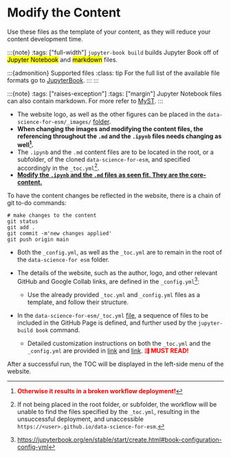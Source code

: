Modify the Content
===============
Use these files as the template of your content, as they will reduce your content development time.

:::{note}
:tags: ["full-width"]
`jupyter-book build` builds Jupyter Book off of <mark>Jupyter Notebook</mark> and <mark>markdown</mark> files.
<!-- > <br />
\ -->
:::{admonition} Supported files
:class: tip
For the full list of the available file formats go to [JupyterBook](https://jupyterbook.org/en/stable/file-types/index.html).
:::
:::

:::{note}
:tags: ["raises-exception"]
:tags: ["margin"]
Jupyter Notebook files can also contain markdown. For more refer to [MyST](https://executablebooks.github.io/cookiecutter-jupyter-book/notebooks.html).
:::

* The website logo, as well as the other figures can be placed in the `data-science-for-esm/_images/` [folder][_images_folder].
* **When changing the images and modifying the content files, the referencing throughout the `.md` and the `.ipynb` files needs changing as well[^1].**
* The `.ipynb` and the `.md` content files are to be located in the root, or a subfolder, of the cloned `data-science-for-esm`, and specified accordingly in the `_toc.yml`[^2].
* **<ins>Modify the `.ipynb` and the `.md` files as seen fit. They are the core-content.</ins>**

To have the content changes be reflected in the website, there is a chain of git to-do commands:

<!-- git clone https://github.com/"owner"/data-science-for-esm.git -->
~~~
# make changes to the content
git status
git add .
git commit -m'new changes applied'
git push origin main
~~~

* Both the `_config.yml`, as well as the `_toc.yml` are to remain in the root of the `data-science-for esm` folder.

* The details of the website, such as the author, logo, and other relevant GitHub and Google Collab links, are defined in the `_config.yml`[^3]:
    * Use the already provided `_toc.yml` and `_config.yml` files as a template, and follow their structure.

* In the `data-science-for-esm/_toc.yml` [file](https://github.com/fneum/data-science-for-esm/blob/bc6e35f5c007a33972d23d1df7e26c59f2a875dd/data-science-for-esm/_toc.yml), a sequence of files to be included in the GitHub Page is defined, and further used by the `jupyter-build book` command.
    * Detailed customization instructions on both the `_toc.yml` and the `_config.yml` are provided in [link][here_1] and [link][here_2]. <strong><font color='red'>⇶ MUST READ!</font></strong>

After a successful run, the TOC will be displayed in the left-side menu of the website.


[^1]: <strong><font color='red'>Otherwise it results in a broken workflow deployment!</font></strong>
[^2]: If not being placed in the root folder, or subfolder, the workflow will be unable to find the files specified by the `_toc.yml`, resulting in the unsuccessful deployment, and unaccessible `https://<user>.github.io/data-science-for-esm`.
[^3]: https://jupyterbook.org/en/stable/start/create.html#book-configuration-config-yml



[_images_folder]:   https://github.com/open-energy-transition/data-science-for-esm/tree/ce07272ac531acdbe4b6e18110c5fbc70f3b03c0/data-science-for-esm/_images
[here_1]:           https://jupyterbook.org/en/stable/structure/configure.html
[here_2]:           https://jupyterbook.org/en/stable/structure/toc.html